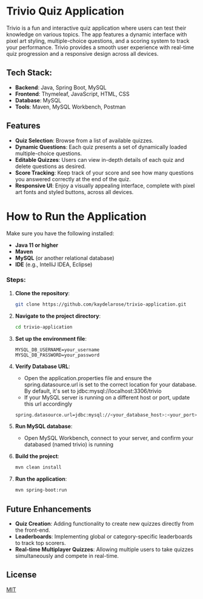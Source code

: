 
# Trivio Quiz Application

Trivio is a fun and interactive quiz application where users can test their knowledge on various topics. The app features a dynamic interface with pixel art styling, multiple-choice questions, and a scoring system to track your performance. Trivio provides a smooth user experience with real-time quiz progression and a responsive design across all devices.

## Tech Stack:
- **Backend**: Java, Spring Boot, MySQL
- **Frontend**: Thymeleaf, JavaScript, HTML, CSS
- **Database**: MySQL
- **Tools**: Maven, MySQL Workbench, Postman

## Features

- **Quiz Selection**: Browse from a list of available quizzes.
- **Dynamic Questions**: Each quiz presents a set of dynamically loaded multiple-choice questions.
- **Editable Quizzes**: Users can view in-depth details of each quiz and delete questions as desired.
- **Score Tracking**: Keep track of your score and see how many questions you answered correctly at the end of the quiz.
- **Responsive UI**: Enjoy a visually appealing interface, complete with pixel art fonts and styled buttons, across all devices.

# How to Run the Application

Make sure you have the following installed:

- **Java 11 or higher**
- **Maven**
- **MySQL** (or another relational database)
- **IDE** (e.g., IntelliJ IDEA, Eclipse)

### Steps:

1. **Clone the repository**:
   ```bash
   git clone https://github.com/kaydelarose/trivio-application.git
2. **Navigate to the project directory**:
   ```bash
   cd trivio-application
3. **Set up the environment file**:
   ```
   MYSQL_DB_USERNAME=your_username
   MYSQL_DB_PASSWORD=your_password
4. **Verify Database URL**:
   - Open the application.properties file and ensure the spring.datasource.url is set to the correct location for your database. By default, it's set to jdbc:mysql://localhost:3306/trivio
   - If your MySQL server is running on a different host or port, update this url accordingly
   ```bash
   spring.datasource.url=jdbc:mysql://<your_database_host>:<your_port>/trivio
5. **Run MySQL database**:
   - Open MySQL Workbench, connect to your server, and confirm your databased (named trivio) is running
   
6. **Build the project**:
    ```bash
   mvn clean install
7. **Run the application**:
   ```bash
   mvn spring-boot:run


## Future Enhancements

- **Quiz Creation**: Adding functionality to create new quizzes directly from the front-end.
- **Leaderboards**: Implementing global or category-specific leaderboards to track top scorers.
- **Real-time Multiplayer Quizzes**: Allowing multiple users to take quizzes simultaneously and compete in real-time.
## License

[MIT](https://choosealicense.com/licenses/mit/)

